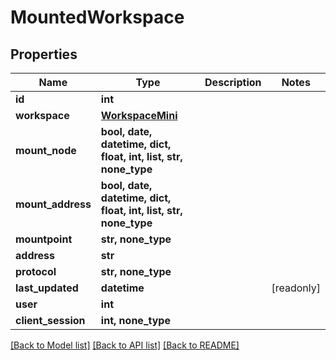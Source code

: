 # MountedWorkspace


## Properties

Name | Type | Description | Notes
------------ | ------------- | ------------- | -------------
**id** | **int** |  | 
**workspace** | [**WorkspaceMini**](WorkspaceMini.md) |  | 
**mount_node** | **bool, date, datetime, dict, float, int, list, str, none_type** |  | 
**mount_address** | **bool, date, datetime, dict, float, int, list, str, none_type** |  | 
**mountpoint** | **str, none_type** |  | 
**address** | **str** |  | 
**protocol** | **str, none_type** |  | 
**last_updated** | **datetime** |  | [readonly] 
**user** | **int** |  | 
**client_session** | **int, none_type** |  | 

[[Back to Model list]](../#documentation-for-models) [[Back to API list]](../#documentation-for-api-endpoints) [[Back to README]](../)


